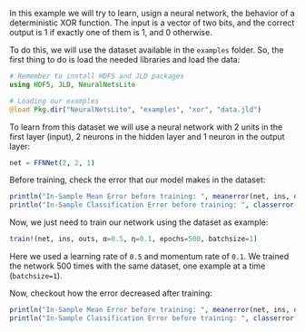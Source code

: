 In this example we will try to learn, usign a neural network, the behavior of a deterministic XOR function. The input is a vector of two bits, and the correct output is 1 if exactly one of them is 1, and 0 otherwise.

To do this, we will use the dataset available in the `examples` folder. So, the first thing to do is load the needed libraries and load the data:

```julia
# Remember to install HDF5 and JLD packages
using HDF5, JLD, NeuralNetsLite

# Loading our examples
@load Pkg.dir("NeuralNetsLite", "examples", "xor", "data.jld")
```

To learn from this dataset we will use a neural network with 2 units in the first layer (input), 2 neurons in the hidden layer and 1 neuron in the output layer:

```julia
net = FFNNet(2, 2, 1)
```

Before training, check the error that our model makes in the dataset:

```julia
println("In-Sample Mean Error before training: ", meanerror(net, ins, outs))
println("In-Sample Classification Error before training: ", classerror(net, ins, outs))
```

Now, we just need to train our network using the dataset as example:

```julia
train!(net, ins, outs, α=0.5, η=0.1, epochs=500, batchsize=1)
```

Here we used a learning rate of `0.5` and momentum rate of `0.1`. We trained the network 500 times with the same dataset, one example at a time (`batchsize=1`).

Now, checkout how the error decreased after training:

```julia
println("In-Sample Mean Error before training: ", meanerror(net, ins, outs))
println("In-Sample Classification Error before training: ", classerror(net, ins, outs))
```
